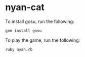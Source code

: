 # nyan-cat
To install gosu, run the following:

    gem install gosu
  
To play the game, run the following:

    ruby nyan.rb
